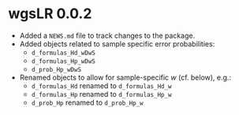 # wgsLR 0.0.2

* Added a `NEWS.md` file to track changes to the package.
* Added objects related to sample specific error probabilities: 
    - `d_formulas_Hd_wDwS`
    - `d_formulas_Hp_wDwS`
    - `d_prob_Hp_wDwS`
* Renamed objects to allow for sample-specific $w$ (cf. below), e.g.:
    - `d_formulas_Hd` renamed to `d_formulas_Hd_w`
    - `d_formulas_Hp` renamed to `d_formulas_Hp_w`
    - `d_prob_Hp` renamed to `d_prob_Hp_w`